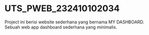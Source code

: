 # UTS_PWEB_232410102034
Project ini berisi website sederhana yang bernama MY DASHBOARD. Sebuah web app dashboard sederhana yang minimalis.

